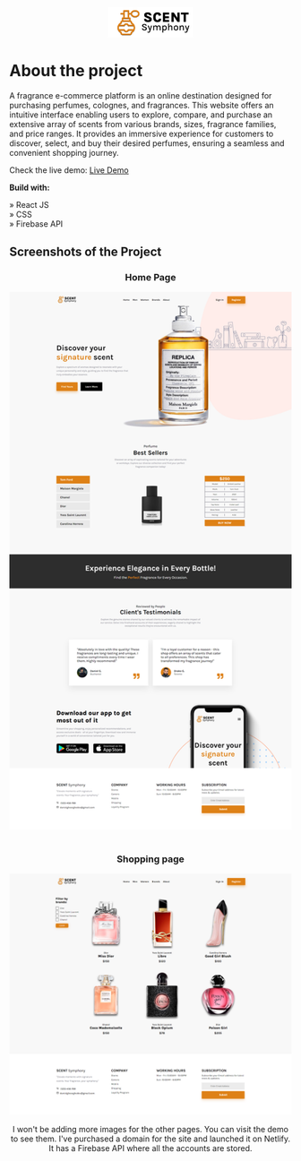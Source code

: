 <div align='center'><img style="width:30%" src='/src/images/logo/logo.png'/></div>

# About the project

A fragrance e-commerce platform is an online destination designed for purchasing perfumes, colognes, and fragrances. This website offers an intuitive interface enabling users to explore, compare, and purchase an extensive array of scents from various brands, sizes, fragrance families, and price ranges. It provides an immersive experience for customers to discover, select, and buy their desired perfumes, ensuring a seamless and convenient shopping journey.

Check the live demo: [Live Demo](https://scentsymphony.tech/)

**Build with:**

» React JS <br>
» CSS <br>
» Firebase API

## Screenshots of the Project

<h3 align='center'>Home Page</h3>
<div align='center'><img src='/src/images/logo/fullpage.png'/></div>
<br>
<h3 align='center'>Shopping page</h3>
<div align='center'><img src='/src/images/logo/shoppingpage.png'/></div>

<p align='center'>I won't be adding more images for the other pages. You can visit the demo to see them. I've purchased a domain for the site and launched it on Netlify. It has a Firebase API where all the accounts are stored.</p>

